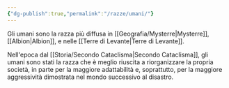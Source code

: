 ```yaml
---
{"dg-publish":true,"permalink":"/razze/umani/"}
---
```


Gli umani sono la razza più diffusa in [[Geografia/Mysterre\|Mysterre]], [[Albion\|Albion]], e nelle [[Terre di Levante\|Terre di Levante]]. 

Nell'epoca dal [[Storia/Secondo Cataclisma\|Secondo Cataclisma]], gli umani sono stati la razza che è meglio riuscita a riorganizzare la propria società, in parte per la maggiore adattabilità e, soprattutto, per la maggiore aggressività dimostrata nel mondo successivo al disastro.